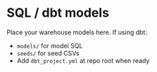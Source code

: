 # SQL / dbt models

Place your warehouse models here. If using dbt:
- `models/` for model SQL
- `seeds/` for seed CSVs
- Add `dbt_project.yml` at repo root when ready
